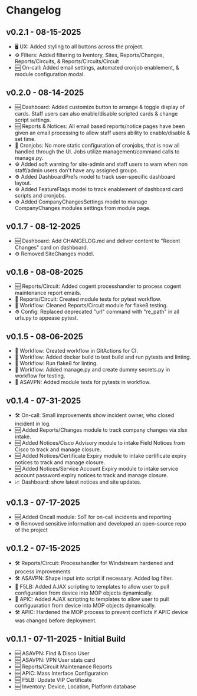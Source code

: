 # Changelog

## v0.2.1 - 08-15-2025
- 🖥️ UX: Added styling to all buttons across the project.
- ⚙️ Filters: Added filtering to Iventory, Sites, Reports/Changes, Reports/Circuits, & Reports/Circuits/Circuit
- 🆕 On-call: Added email settings, automated cronjob enablement, & module configuration modal.


## v0.2.0 - 08-14-2025
- 🆕 Dashboard: Added customize button to arrange & toggle display of cards. Staff users can also enable/disable scripted cards & change script settings.
- 🆕 Reports & Notices: All email based reports/notice pages have been given an email processing to allow staff users ability to enable/disable & set time.
- 🤖 Cronjobs: No more static configuration of cronjobs, that is now all handled through the UI. Jobs utilize management/command calls to manage.py.
- ⚙️ Added soft warning for site-admin and staff users to warn when non staff/admin users don't have any assigned groups.
- ⚙️ Added DashboardPrefs model to track user-specific dashboard layout.
- ⚙️ Added FeatureFlags model to track enablement of dashboard card scripts and cronjobs.
- ⚙️ Added CompanyChangesSettings model to manage CompanyChanges modules settings from module page.

## v0.1.7 - 08-12-2025
- 🆕 Dashboard: Add CHANGELOG.md and deliver content to "Recent Changes" card on dashboard.
- ⚙️ Removed SiteChanges model.

## v0.1.6 - 08-08-2025
- 🆕 Reports/Circuit: Added cogent processhandler to process cogent maintenance report emails.
- 🚀 Reports/Circuit: Created module tests for pytest workflow.
- 🚀 Workflow: Cleaned Reports/Circuit module for flake8 testing.
- ⚙️ Config: Replaced deprecated "url" command with "re_path" in all urls.py to appease pytest.

## v0.1.5 - 08-06-2025
- 🚀 Workflow: Created workflow in GitActions for CI.
- 🚀 Workflow: Added docker build to test build and run pytests and linting.
- 🚀 Workflow: Run flake8 for linting.
- 🚀 Workflow: Added manage.py and create dummy secrets.py in workflow for testing.
- 🚀 ASAVPN: Added module tests for pytests in workflow.

## v0.1.4 - 07-31-2025
- 🛠️ On-call: Small improvements show incident owner, who closed incident in log.
- 🆕 Added Reports/Changes module to track company changes via xlsx intake.
- 🆕 Added Notices/Cisco Advisory module to intake Field Notices from Cisco to track and manage closure.
- 🆕 Added Notices/Certificate Expiry module to intake certificate expiry notices to track and manage closure.
- 🆕 Added Notices/Service Account Expiry module to intake service account password expiry notices to track and manage closure.
- 📈 Dashboard: show latest notices and site updates.

## v0.1.3 - 07-17-2025
- 🆕 Added Oncall module: SoT for on-call incidents and reporting
- ⚙️ Removed sensitive information and developed an open-source repo of the project

## v0.1.2 - 07-15-2025
- 🛠️ Reports/Circuit: Processhandler for Windstream hardened and process improvements
- 🛠️ ASAVPN: Shape input into script if necessary. Added log filter.
- 🤖 F5LB: Added AJAX scripting to templates to allow user to pull configuration from device into MOP objects dynamically.
- 🤖 APIC: Added AJAX scripting to templates to allow user to pull configuuration from device into MOP objects dynamically.
- 🛠️ APIC: Hardened the MOP process to prevent conflicts if APIC device was changed before deployment.

## v0.1.1 - 07-11-2025 - Initial Build
- 🆕 ASAVPN: Find & Disco User
- 🆕 ASAVPN: VPN User stats card
- 🆕 Reports/Circuit Maintenance Reports
- 🆕 APIC: Mass Interface Configuration
- 🆕 F5LB: Update VIP Certificate
- 🆕 Inventory: Device, Location, Platform database